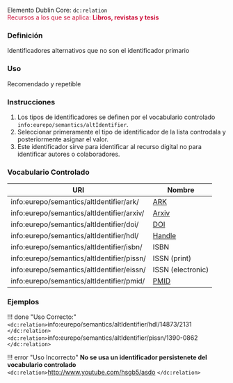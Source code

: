 Elemento Dublin Core: `dc:relation`  
<span style="color:#CD113B">Recursos a los que se aplica: __Libros, revistas y tesis__ </span>

### __Definición__
Identificadores alternativos que no son el identificador primario

### __Uso__
Recomendado y repetible  

### __Instrucciones__  
1. Los tipos de identificadores se definen por el vocabulario controlado `info:eurepo/semantics/altIdentifier`.
2. Seleccionar primeramente el tipo de identificador de la lista controdala y posteriormente asignar el valor.
3. Este identificador sirve para identificar al recurso digital no para identificar autores o colaboradores.

### __Vocabulario Controlado__
|URI| Nombre |
|---|--------|
|info:eurepo/semantics/altIdentifier/ark/   | [ARK](https://arks.org) |
|info:eurepo/semantics/altIdentifier/arxiv/ | [Arxiv](https://arxiv.org/help/arxiv_identifier) |
|info:eurepo/semantics/altIdentifier/doi/   | [DOI](https://www.doi.org/) |
|info:eurepo/semantics/altIdentifier/hdl/   | [Handle](https://en.wikipedia.org/wiki/Handle_System) |
|info:eurepo/semantics/altIdentifier/isbn/  | ISBN  |
|info:eurepo/semantics/altIdentifier/pissn/ | ISSN (print) |
|info:eurepo/semantics/altIdentifier/eissn/ | ISSN (electronic) |
|info:eurepo/semantics/altIdentifier/pmid/  | [PMID](https://www.bvsspa.es/profesionales/node/358) |

### __Ejemplos__

!!! done "Uso Correcto:"  
    `<dc:relation>`info:eurepo/semantics/altIdentifier/hdl/14873/2131  `</dc:relation>`  
    `<dc:relation>`info:eurepo/semantics/altIdentifier/pissn/1390-0862  `</dc:relation>`


!!! error "Uso Incorrecto"
    **No se usa un identificador persistenete del vocabulario controlado**   
    `<dc:relation>`http://www.youtube.com/hsgb5/asdo `</dc:relation>`   
